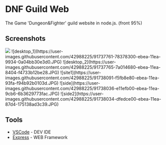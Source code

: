 # DNF Guild Web

The Game 'Dungeon&Fighter' guild website in node.js. (front 95%)

## Screenshots
<img src="https://user-images.githubusercontent.com/42988225/91737761-78378300-ebea-11ea-9934-0a04bb30e3d0.JPG"/>
![desktop_1](https://user-images.githubusercontent.com/42988225/91737761-78378300-ebea-11ea-9934-0a04bb30e3d0.JPG)
![desktop_2](https://user-images.githubusercontent.com/42988225/91737765-7a014680-ebea-11ea-8404-f4733b12be28.JPG)
![site1](https://user-images.githubusercontent.com/42988225/91738091-f5fb8e80-ebea-11ea-93fa-f94b92b0103d.JPG)
![side](https://user-images.githubusercontent.com/42988225/91738036-e11efb00-ebea-11ea-9cb6-6b3629773fac.JPG)
![side2](https://user-images.githubusercontent.com/42988225/91738034-dfedce00-ebea-11ea-87d4-175138ad3c39.JPG)

## Tools

* [VSCode](https://code.visualstudio.com/) - DEV IDE
* [Express](https://expressjs.com/) - WEB Framework
